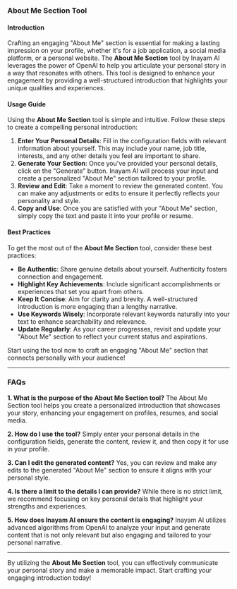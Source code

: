 ### About Me Section Tool

#### Introduction
Crafting an engaging "About Me" section is essential for making a lasting impression on your profile, whether it's for a job application, a social media platform, or a personal website. The **About Me Section** tool by Inayam AI leverages the power of OpenAI to help you articulate your personal story in a way that resonates with others. This tool is designed to enhance your engagement by providing a well-structured introduction that highlights your unique qualities and experiences.

#### Usage Guide
Using the **About Me Section** tool is simple and intuitive. Follow these steps to create a compelling personal introduction:

1. **Enter Your Personal Details**: Fill in the configuration fields with relevant information about yourself. This may include your name, job title, interests, and any other details you feel are important to share.
2. **Generate Your Section**: Once you've provided your personal details, click on the "Generate" button. Inayam AI will process your input and create a personalized "About Me" section tailored to your profile.
3. **Review and Edit**: Take a moment to review the generated content. You can make any adjustments or edits to ensure it perfectly reflects your personality and style.
4. **Copy and Use**: Once you are satisfied with your "About Me" section, simply copy the text and paste it into your profile or resume.

#### Best Practices
To get the most out of the **About Me Section** tool, consider these best practices:

- **Be Authentic**: Share genuine details about yourself. Authenticity fosters connection and engagement.
- **Highlight Key Achievements**: Include significant accomplishments or experiences that set you apart from others.
- **Keep It Concise**: Aim for clarity and brevity. A well-structured introduction is more engaging than a lengthy narrative.
- **Use Keywords Wisely**: Incorporate relevant keywords naturally into your text to enhance searchability and relevance.
- **Update Regularly**: As your career progresses, revisit and update your "About Me" section to reflect your current status and aspirations.

Start using the tool now to craft an engaging "About Me" section that connects personally with your audience!

---

### FAQs

**1. What is the purpose of the About Me Section tool?**
The About Me Section tool helps you create a personalized introduction that showcases your story, enhancing your engagement on profiles, resumes, and social media.

**2. How do I use the tool?**
Simply enter your personal details in the configuration fields, generate the content, review it, and then copy it for use in your profile.

**3. Can I edit the generated content?**
Yes, you can review and make any edits to the generated "About Me" section to ensure it aligns with your personal style.

**4. Is there a limit to the details I can provide?**
While there is no strict limit, we recommend focusing on key personal details that highlight your strengths and experiences.

**5. How does Inayam AI ensure the content is engaging?**
Inayam AI utilizes advanced algorithms from OpenAI to analyze your input and generate content that is not only relevant but also engaging and tailored to your personal narrative. 

---

By utilizing the **About Me Section** tool, you can effectively communicate your personal story and make a memorable impact. Start crafting your engaging introduction today!